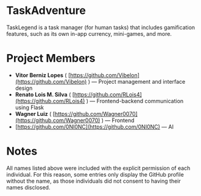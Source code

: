# TaskAdventure
TaskLegend is a task manager (for human tasks) that includes gamification features, such as its own in-app currency, mini-games, and more.

# Project Members

- **Vitor Berniz Lopes** ( [https://github.com/Vibelon](https://github.com/Vibelon) ) — Project management and interface design 
- **Renato Lois M. Silva** ( [https://github.com/RLois4](https://github.com/RLois4) ) — Frontend-backend communication using Flask  
- **Wagner Luiz** ( [https://github.com/Wagner0070](https://github.com/Wagner0070) ) — Frontend  
- [https://github.com/0NI0NC](https://github.com/0NI0NC) — AI  

# Notes

All names listed above were included with the explicit permission of each individual. For this reason, some entries only display the GitHub profile without the name, as those individuals did not consent to having their names disclosed.
